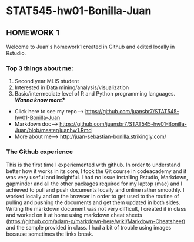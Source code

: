 # STAT545-hw01-Bonilla-Juan
## HOMEWORK 1

Welcome to Juan's homework1 created in Github and edited locally in Rstudio.

### Top 3 things about me: ###
1) Second year MLIS student 
2) Interested in Data mining/analysis/visualization 
3) Basic/intermediate level of R and Python programming languages.   
***Wanna know more?*** 
* Click here to see my repo--> https://github.com/juansbr7/STAT545-hw01-Bonilla-Juan
* Markdown doc--> https://github.com/juansbr7/STAT545-hw01-Bonilla-Juan/blob/master/juanhw1.Rmd
* More about me-->  http://juan-sebastian-bonilla.strikingly.com/


### The Github experience ###
This is the first time I experiemented with github. In order to understand better how it works in its core, I took the Git course in codeacademy and it was very useful and insightful. I had no issue installing Rstudio, Markdown, gapminder and all the other packages required for my laptop (mac) and I achieved to pull and push documents locally and online rather smoothly. I worked locally and on the browser in order to get used to the routine of pulling and pushing the documents and get them updated in both sides. 
Writing the markdown document was not very difficult, I created it in class and worked on it at home using markdown cheat sheets (https://github.com/adam-p/markdown-here/wiki/Markdown-Cheatsheet) and the sample provided in class. I had a bit of trouble using images because sometimes the links break. 
